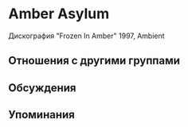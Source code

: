 # Amber Asylum

Дискография
"Frozen In Amber" 1997, Ambient

## Отношения с другими группами


## Обсуждения


## Упоминания

